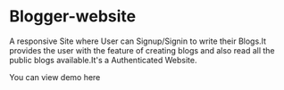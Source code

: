 # Blogger-website

A responsive Site where User can Signup/Signin to write their Blogs.It provides the user with the feature of creating blogs and also read all the public blogs available.It's a Authenticated Website.

You can view demo <a herf="https://pure-journey-51199.herokuapp.com"> here</a>
